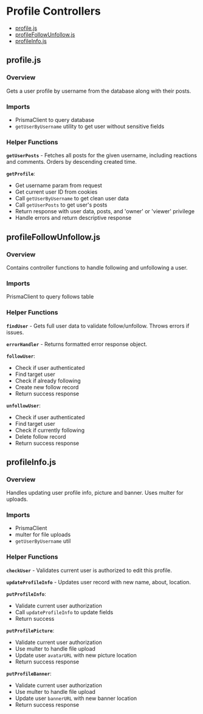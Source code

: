 # Profile Controllers

- [profile.js](#profilejs)
- [profileFollowUnfollow.js](#profilefollowunfollowjs)
- [profileInfo.js](#profileinfojs)

## profile.js

### Overview

Gets a user profile by username from the database along with their posts.

### Imports

- PrismaClient to query database
- `getUserByUsername` utility to get user without sensitive fields

### Helper Functions

**`getUserPosts`** - Fetches all posts for the given username, including reactions and comments. Orders by descending created time.

**`getProfile`**:

- Get username param from request
- Get current user ID from cookies
- Call `getUserByUsername` to get clean user data
- Call `getUserPosts` to get user's posts
- Return response with user data, posts, and 'owner' or 'viewer' privilege
- Handle errors and return descriptive response

## profileFollowUnfollow.js

### Overview

Contains controller functions to handle following and unfollowing a user.

### Imports

PrismaClient to query follows table

### Helper Functions

**`findUser`** - Gets full user data to validate follow/unfollow. Throws errors if issues.

**`errorHandler`** - Returns formatted error response object.

**`followUser`**:

- Check if user authenticated
- Find target user
- Check if already following
- Create new follow record
- Return success response

**`unfollowUser`**:

- Check if user authenticated
- Find target user
- Check if currently following
- Delete follow record
- Return success response

## profileInfo.js

### Overview

Handles updating user profile info, picture and banner. Uses multer for uploads.

### Imports

- PrismaClient
- multer for file uploads
- `getUserByUsername` util

### Helper Functions

**`checkUser`** - Validates current user is authorized to edit this profile.

**`updateProfileInfo`** - Updates user record with new name, about, location.

**`putProfileInfo`**:

- Validate current user authorization
- Call `updateProfileInfo` to update fields
- Return success

**`putProfilePicture`**:

- Validate current user authorization
- Use multer to handle file upload
- Update user `avatarURL` with new picture location
- Return success response

**`putProfileBanner`**:

- Validate current user authorization
- Use multer to handle file upload
- Update user `bannerURL` with new banner location
- Return success response
